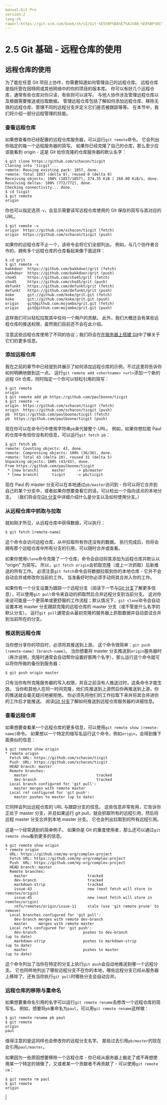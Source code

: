```yaml
---
manual:Git Pro
version:2
lang:zh
rawUrl:https://git-scm.com/book/zh/v2/Git-%E5%9F%BA%E7%A1%80-%E8%BF%9C%E7%A8%8B%E4%BB%93%E5%BA%93%E7%9A%84%E4%BD%BF%E7%94%A8
---
```



# 2.5 Git 基础 - 远程仓库的使用

## 远程仓库的使用<a name="r_remote_repos"></a>


为了能在任意 Git 项目上协作，你需要知道如何管理自己的远程仓库。 远程仓库是指托管在因特网或其他网络中的你的项目的版本库。 你可以有好几个远程仓库，通常有些仓库对你只读，有些则可以读写。 与他人协作涉及管理远程仓库以及根据需要推送或拉取数据。 管理远程仓库包括了解如何添加远程仓库、移除无效的远程仓库、管理不同的远程分支并定义它们是否被跟踪等等。 在本节中，我们将介绍一部分远程管理的技能。



### 查看远程仓库<a name="_查看远程仓库"></a>


如果想查看你已经配置的远程仓库服务器，可以运行`git remote`命令。 它会列出你指定的每一个远程服务器的简写。 如果你已经克隆了自己的仓库，那么至少应该能看到 origin - 这是 Git 给你克隆的仓库服务器的默认名字：



```
$ git clone https://github.com/schacon/ticgit
Cloning into 'ticgit'...
remote: Reusing existing pack: 1857, done.
remote: Total 1857 (delta 0), reused 0 (delta 0)
Receiving objects: 100% (1857/1857), 374.35 KiB | 268.00 KiB/s, done.
Resolving deltas: 100% (772/772), done.
Checking connectivity... done.
$ cd ticgit
$ git remote
origin
```




你也可以指定选项`-v`，会显示需要读写远程仓库使用的 Git 保存的简写与其对应的 URL。



```
$ git remote -v
origin	https://github.com/schacon/ticgit (fetch)
origin	https://github.com/schacon/ticgit (push)
```




如果你的远程仓库不止一个，该命令会将它们全部列出。 例如，与几个协作者合作的，拥有多个远程仓库的仓库看起来像下面这样：



```
$ cd grit
$ git remote -v
bakkdoor  https://github.com/bakkdoor/grit (fetch)
bakkdoor  https://github.com/bakkdoor/grit (push)
cho45     https://github.com/cho45/grit (fetch)
cho45     https://github.com/cho45/grit (push)
defunkt   https://github.com/defunkt/grit (fetch)
defunkt   https://github.com/defunkt/grit (push)
koke      git://github.com/koke/grit.git (fetch)
koke      git://github.com/koke/grit.git (push)
origin    git@github.com:mojombo/grit.git (fetch)
origin    git@github.com:mojombo/grit.git (push)
```




这样我们可以轻松拉取其中任何一个用户的贡献。 此外，我们大概还会有某些远程仓库的推送权限，虽然我们目前还不会在此介绍。




注意这些远程仓库使用了不同的协议；我们将会在[在服务器上搭建 Git](%607 "")中了解关于它们的更多信息。




### 添加远程仓库<a name="_添加远程仓库"></a>


我在之前的章节中已经提到并展示了如何添加远程仓库的示例，不过这里将告诉你如何明确地做到这一点。 运行`git remote add <shortname> <url>`添加一个新的远程 Git 仓库，同时指定一个你可以轻松引用的简写：



```
$ git remote
origin
$ git remote add pb https://github.com/paulboone/ticgit
$ git remote -v
origin	https://github.com/schacon/ticgit (fetch)
origin	https://github.com/schacon/ticgit (push)
pb	https://github.com/paulboone/ticgit (fetch)
pb	https://github.com/paulboone/ticgit (push)
```




现在你可以在命令行中使用字符串`pb`来代替整个 URL。 例如，如果你想拉取 Paul 的仓库中有但你没有的信息，可以运行`git fetch pb`：



```
$ git fetch pb
remote: Counting objects: 43, done.
remote: Compressing objects: 100% (36/36), done.
remote: Total 43 (delta 10), reused 31 (delta 5)
Unpacking objects: 100% (43/43), done.
From https://github.com/paulboone/ticgit
 * [new branch]      master     -> pb/master
 * [new branch]      ticgit     -> pb/ticgit
```




现在 Paul 的 master 分支可以在本地通过`pb/master`访问到 - 你可以将它合并到自己的某个分支中，或者如果你想要查看它的话，可以检出一个指向该点的本地分支。 （我们将会在[Git 分支](%591 "")中详细介绍什么是分支以及如何使用分支。）




### 从远程仓库中抓取与拉取<a name="r_fetching_and_pulling"></a>


就如刚才所见，从远程仓库中获得数据，可以执行：



```
$ git fetch [remote-name]
```




这个命令会访问远程仓库，从中拉取所有你还没有的数据。 执行完成后，你将会拥有那个远程仓库中所有分支的引用，可以随时合并或查看。




如果你使用`clone`命令克隆了一个仓库，命令会自动将其添加为远程仓库并默认以 “origin” 为简写。 所以，`git fetch origin`会抓取克隆（或上一次抓取）后新推送的所有工作。 必须注意`git fetch`命令会将数据拉取到你的本地仓库 - 它并不会自动合并或修改你当前的工作。 当准备好时你必须手动将其合并入你的工作。




如果你有一个分支设置为跟踪一个远程分支（阅读下一节与[Git 分支](%591 "")了解更多信息），可以使用`git pull`命令来自动的抓取然后合并远程分支到当前分支。 这对你来说可能是一个更简单或更舒服的工作流程；默认情况下，`git clone`命令会自动设置本地 master 分支跟踪克隆的远程仓库的 master 分支（或不管是什么名字的默认分支）。 运行`git pull`通常会从最初克隆的服务器上抓取数据并自动尝试合并到当前所在的分支。




### 推送到远程仓库<a name="r_pushing_remotes"></a>


当你想分享你的项目时，必须将其推送到上游。 这个命令很简单：`git push [remote-name] [branch-name]`。 当你想要将 master 分支推送到`origin`服务器时（再次说明，克隆时通常会自动帮你设置好那两个名字），那么运行这个命令就可以将你所做的备份到服务器：



```
$ git push origin master
```




只有当你有所克隆服务器的写入权限，并且之前没有人推送过时，这条命令才能生效。 当你和其他人在同一时间克隆，他们先推送到上游然后你再推送到上游，你的推送就会毫无疑问地被拒绝。 你必须先将他们的工作拉取下来并将其合并进你的工作后才能推送。 阅读[Git 分支](%591 "")了解如何推送到远程仓库服务器的详细信息。




### 查看远程仓库<a name="r_inspecting_remote"></a>


如果想要查看某一个远程仓库的更多信息，可以使用`git remote show [remote-name]`命令。 如果想以一个特定的缩写名运行这个命令，例如`origin`，会得到像下面类似的信息：



```
$ git remote show origin
* remote origin
  Fetch URL: https://github.com/schacon/ticgit
  Push  URL: https://github.com/schacon/ticgit
  HEAD branch: master
  Remote branches:
    master                               tracked
    dev-branch                           tracked
  Local branch configured for 'git pull':
    master merges with remote master
  Local ref configured for 'git push':
    master pushes to master (up to date)
```




它同样会列出远程仓库的 URL 与跟踪分支的信息。 这些信息非常有用，它告诉你正处于 master 分支，并且如果运行 git pull，就会抓取所有的远程引用，然后将远程 master 分支合并到本地 master 分支。 它也会列出拉取到的所有远程引用。




这是一个经常遇到的简单例子。 如果你是 Git 的重度使用者，那么还可以通过`git remote show`看到更多的信息。



```
$ git remote show origin
* remote origin
  URL: https://github.com/my-org/complex-project
  Fetch URL: https://github.com/my-org/complex-project
  Push  URL: https://github.com/my-org/complex-project
  HEAD branch: master
  Remote branches:
    master                           tracked
    dev-branch                       tracked
    markdown-strip                   tracked
    issue-43                         new (next fetch will store in remotes/origin)
    issue-45                         new (next fetch will store in remotes/origin)
    refs/remotes/origin/issue-11     stale (use 'git remote prune' to remove)
  Local branches configured for 'git pull':
    dev-branch merges with remote dev-branch
    master     merges with remote master
  Local refs configured for 'git push':
    dev-branch                     pushes to dev-branch                     (up to date)
    markdown-strip                 pushes to markdown-strip                 (up to date)
    master                         pushes to master                         (up to date)
```




这个命令列出了当你在特定的分支上执行`git push`会自动地推送到哪一个远程分支。 它也同样地列出了哪些远程分支不在你的本地，哪些远程分支已经从服务器上移除了，还有当你执行`git pull`时哪些分支会自动合并。




### 远程仓库的移除与重命名<a name="_远程仓库的移除与重命名"></a>


如果想要重命名引用的名字可以运行`git remote rename`去修改一个远程仓库的简写名。 例如，想要将`pb`重命名为`paul`，可以用`git remote rename`这样做：



```
$ git remote rename pb paul
$ git remote
origin
paul
```




值得注意的是这同样也会修改你的远程分支名字。 那些过去引用`pb/master`的现在会引用`paul/master`。




如果因为一些原因想要移除一个远程仓库 - 你已经从服务器上搬走了或不再想使用某一个特定的镜像了，又或者某一个贡献者不再贡献了 - 可以使用`git remote rm`：



```
$ git remote rm paul
$ git remote
origin
```



|



